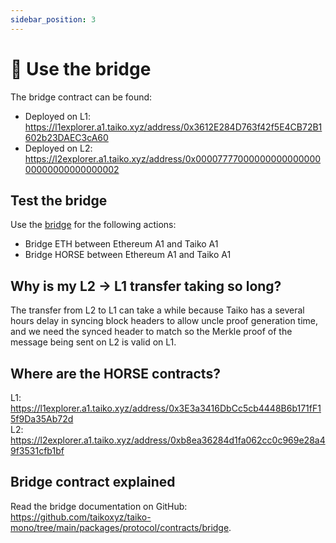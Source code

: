 ```yaml
---
sidebar_position: 3
---
```


# 🌉 Use the bridge

The bridge contract can be found:

- Deployed on L1: https://l1explorer.a1.taiko.xyz/address/0x3612E284D763f42f5E4CB72B1602b23DAEC3cA60
- Deployed on L2: https://l2explorer.a1.taiko.xyz/address/0x0000777700000000000000000000000000000002

## Test the bridge

Use the [bridge](https://bridge.a1.taiko.xyz/) for the following actions:

- Bridge ETH between Ethereum A1 and Taiko A1
- Bridge HORSE between Ethereum A1 and Taiko A1

## Why is my L2 -> L1 transfer taking so long?

The transfer from L2 to L1 can take a while because Taiko has a several hours delay in syncing block headers to allow uncle proof generation time, and we need the synced header to match so the Merkle proof of the message being sent on L2 is valid on L1.

## Where are the HORSE contracts?

L1: https://l1explorer.a1.taiko.xyz/address/0x3E3a3416DbCc5cb4448B6b171fF15f9Da35Ab72d  
L2: https://l2explorer.a1.taiko.xyz/address/0xb8ea36284d1fa062cc0c969e28a49f3531cfb1bf

## Bridge contract explained

Read the bridge documentation on GitHub: https://github.com/taikoxyz/taiko-mono/tree/main/packages/protocol/contracts/bridge.
